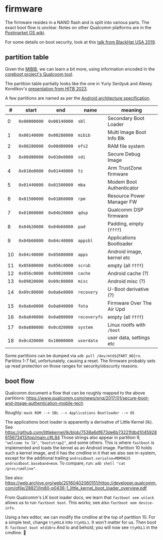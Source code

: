 # firmware

The firmware resides in a NAND flash and is split into various parts.
The exact boot flow is unclear. Notes on other Qualcomm platforms are in the
[Postmarket OS wiki](https://wiki.postmarketos.org/wiki/Category:Qualcomm).

For some details on boot security, look at this [talk from BlackHat USA 2019](
https://i.blackhat.com/USA-19/Thursday/us-19-Pi-Exploiting-Qualcomm-WLAN-And-Modem-Over-The-Air.pdf).

## partition table

Given the [MIBIB](https://boxmatrix.info/wiki/Property:MIBIB), we can learn a
bit more, using information encoded in the [coreboot project's Qualcoom tool](
https://github.com/coreboot/coreboot/blob/master/util/qualcomm/mbn_tools.py).

The partition table partially looks like the one in Yuriy Serdyuk and Alexey
Kondikov's [presentation from HITB 2023](
https://conference.hitb.org/hitbsecconf2023hkt/materials/D1T1%20-%20FrankeNAND%20%E2%80%93%20Extracting%20Info%20From%20Automotive%20Internet%20Units%20-%20Alexey%20Kondikov.pdf).

A few partitions are named as per the [Android architecture specification](
https://source.android.com/docs/core/architecture/partitions).

| #  | start        | end          | name         | meaning                   |
| -- | ------------ | ------------ | ------------ | ------------------------- |
|  0 | `0x00000000` | `0x00140000` | `sbl`        | Secondary Boot Loader     |
|  1 | `0x00140000` | `0x00280000` | `mibib`      | Multi Image Boot Info Blk |
|  2 | `0x00280000` | `0x00d80000` | `efs2`       | RAM file system           |
|  3 | `0x00d80000` | `0x010e0000` | `sdi`        | Secure Debug Image        |
|  4 | `0x010e0000` | `0x01440000` | `tz`         | Arm TrustZone firmware    |
|  5 | `0x01440000` | `0x01500000` | `mba`        | Modem Boot Authenticator  |
|  6 | `0x01500000` | `0x01860000` | `rpm`        | Resource Power Manager FW |
|  7 | `0x01860000` | `0x04b20000` | `qdsp`       | Qualcomm DSP firmware     |
|  8 | `0x04b20000` | `0x04b60000` | `pad`        | Padding, empty (`ffff`)   |
|  9 | `0x04b60000` | `0x04c40000` | `appsbl`     | Applications Bootloader   |
| 10 | `0x04c40000` | `0x05680000` | `apps`       | Android image, kernel etc |
| 11 | `0x05680000` | `0x056c0000` | `scrub`      | empty (all `ffff`)        |
| 12 | `0x056c0000` | `0x09820000` | `cache`      | Android cache (?)         |
| 13 | `0x09820000` | `0x09c80000` | `misc`       | Android misc (?)          |
| 14 | `0x09c80000` | `0x0a6e0000` | `recovery`   | U-Boot derivative (?)     |
| 15 | `0x0a6e0000` | `0x0a840000` | `fota`       | Firmware Over The Air Upd |
| 16 | `0x0a840000` | `0x0a880000` | `recoveryfs` | empty (all `ffff`)        |
| 17 | `0x0a880000` | `0x0cd20000` | `system`     | Linux rootfs with `/boot` |
| 18 | `0x0cd20000` | `0x10000000` | `userdata`   | user data, settings etc   |

Some partitions can be dumped via `adb pull /dev/mtd${PART_NO}ro`.
Partitins 1-7 fail, unfortunately, causing a reset. The firmware probably sets
up read protection on those ranges for security/obscurity reasons.

## boot flow

Qualcomm document a flow that can be roughly mapped to the above partitions:
https://www.qualcomm.com/news/onq/2017/01/secure-boot-and-image-authentication-mobile-tech

Roughly: `mask ROM --> SBL --> Applications Bootloader --> OS`

The applications boot loader is apparently a derivative of Little Kernel (lk).
See https://github.com/littlekernel/lk/blob/7538a6df673de6b73221fdbd1045928615673413/top/main.c#L84
Those strings also appear in partition 9, `"welcome to lk"`, `"bootstrap2"`,
and some others. This is where `fastboot` is implemented and loads the kernel
as an Android image. Partition 10 holds such a kernel image, and it has the
cmdline in it that we also see in-system, except for the additional trailing
`androidboot.serialno=MDM9625 androidboot.baseband=msm`.
To compare, run: `adb shell "cat /proc/cmdline"`.

See also:
https://web.archive.org/web/20160402060151/https://developer.qualcomm.com/qfile/28821/lm80-p0436-1_little_kernel_boot_loader_overview.pdf

From Qualcomm's LK boot loader docs, we learn that `fastboot oem unlock` allows
us to run `fastboot boot`. This works; see also `fastboot oem device-info`.

Using a hex editor, we can modify the cmdline at the top of partition 10.
For a simple test, change `ttyHSL0` into `ttyHSL1`. It won't matter for us.
Then boot it: `fastboot boot mtd10ro`
And lo and behold, you will now see `ttyHSL1` in the cmdline. :tada:
